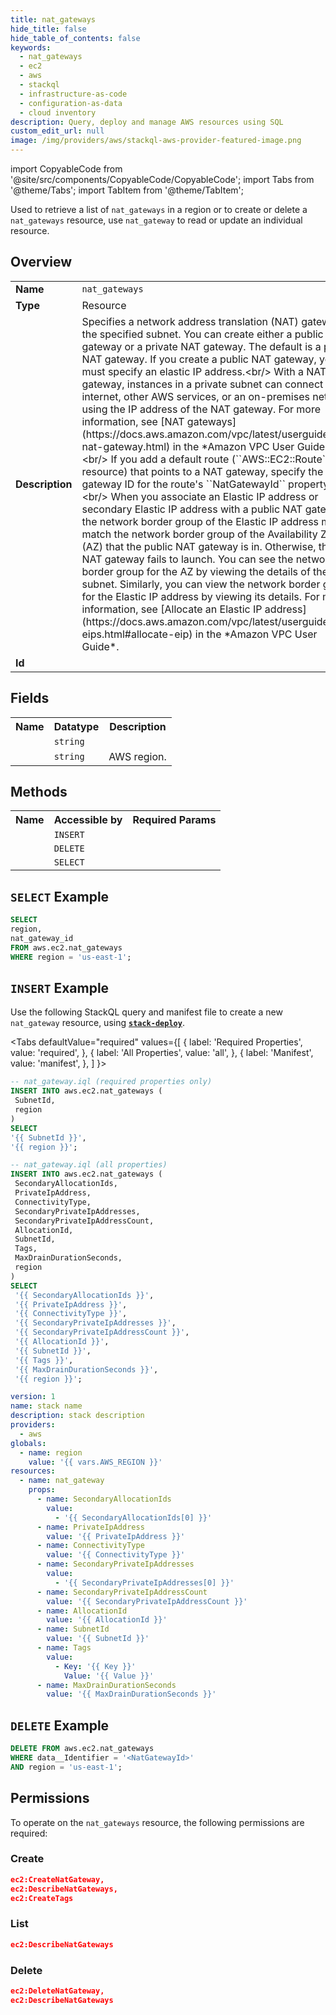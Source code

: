 ```yaml
---
title: nat_gateways
hide_title: false
hide_table_of_contents: false
keywords:
  - nat_gateways
  - ec2
  - aws
  - stackql
  - infrastructure-as-code
  - configuration-as-data
  - cloud inventory
description: Query, deploy and manage AWS resources using SQL
custom_edit_url: null
image: /img/providers/aws/stackql-aws-provider-featured-image.png
---
```


import CopyableCode from '@site/src/components/CopyableCode/CopyableCode';
import Tabs from '@theme/Tabs';
import TabItem from '@theme/TabItem';


Used to retrieve a list of <code>nat_gateways</code> in a region or to create or delete a <code>nat_gateways</code> resource, use <code>nat_gateway</code> to read or update an individual resource.

## Overview
<table><tbody>
<tr><td><b>Name</b></td><td><code>nat_gateways</code></td></tr>
<tr><td><b>Type</b></td><td>Resource</td></tr>
<tr><td><b>Description</b></td><td>Specifies a network address translation (NAT) gateway in the specified subnet. You can create either a public NAT gateway or a private NAT gateway. The default is a public NAT gateway. If you create a public NAT gateway, you must specify an elastic IP address.&lt;br&#x2F;&gt; With a NAT gateway, instances in a private subnet can connect to the internet, other AWS services, or an on-premises network using the IP address of the NAT gateway. For more information, see &#91;NAT gateways&#93;(https:&#x2F;&#x2F;docs.aws.amazon.com&#x2F;vpc&#x2F;latest&#x2F;userguide&#x2F;vpc-nat-gateway.html) in the *Amazon VPC User Guide*.&lt;br&#x2F;&gt; If you add a default route (``AWS::EC2::Route`` resource) that points to a NAT gateway, specify the NAT gateway ID for the route's ``NatGatewayId`` property.&lt;br&#x2F;&gt;  When you associate an Elastic IP address or secondary Elastic IP address with a public NAT gateway, the network border group of the Elastic IP address must match the network border group of the Availability Zone (AZ) that the public NAT gateway is in. Otherwise, the NAT gateway fails to launch. You can see the network border group for the AZ by viewing the details of the subnet. Similarly, you can view the network border group for the Elastic IP address by viewing its details. For more information, see &#91;Allocate an Elastic IP address&#93;(https:&#x2F;&#x2F;docs.aws.amazon.com&#x2F;vpc&#x2F;latest&#x2F;userguide&#x2F;vpc-eips.html#allocate-eip) in the *Amazon VPC User Guide*.</td></tr>
<tr><td><b>Id</b></td><td><CopyableCode code="aws.ec2.nat_gateways" /></td></tr>
</tbody></table>

## Fields
<table><tbody>
<tr><th>Name</th><th>Datatype</th><th>Description</th></tr>
<tr><td><CopyableCode code="nat_gateway_id" /></td><td><code>string</code></td><td></td></tr>
<tr><td><CopyableCode code="region" /></td><td><code>string</code></td><td>AWS region.</td></tr>

</tbody></table>

## Methods

<table><tbody>
  <tr>
    <th>Name</th>
    <th>Accessible by</th>
    <th>Required Params</th>
  </tr>
  <tr>
    <td><CopyableCode code="create_resource" /></td>
    <td><code>INSERT</code></td>
    <td><CopyableCode code="data__DesiredState, region" /></td>
  </tr>
  <tr>
    <td><CopyableCode code="delete_resource" /></td>
    <td><code>DELETE</code></td>
    <td><CopyableCode code="data__Identifier, region" /></td>
  </tr>
  <tr>
    <td><CopyableCode code="list_resource" /></td>
    <td><code>SELECT</code></td>
    <td><CopyableCode code="region" /></td>
  </tr>
</tbody></table>

## `SELECT` Example
```sql
SELECT
region,
nat_gateway_id
FROM aws.ec2.nat_gateways
WHERE region = 'us-east-1';
```

## `INSERT` Example

Use the following StackQL query and manifest file to create a new <code>nat_gateway</code> resource, using [__`stack-deploy`__](https://pypi.org/project/stack-deploy/).

<Tabs
    defaultValue="required"
    values={[
      { label: 'Required Properties', value: 'required', },
      { label: 'All Properties', value: 'all', },
      { label: 'Manifest', value: 'manifest', },
    ]
}>
<TabItem value="required">

```sql
-- nat_gateway.iql (required properties only)
INSERT INTO aws.ec2.nat_gateways (
 SubnetId,
 region
)
SELECT 
'{{ SubnetId }}',
'{{ region }}';
```
</TabItem>
<TabItem value="all">

```sql
-- nat_gateway.iql (all properties)
INSERT INTO aws.ec2.nat_gateways (
 SecondaryAllocationIds,
 PrivateIpAddress,
 ConnectivityType,
 SecondaryPrivateIpAddresses,
 SecondaryPrivateIpAddressCount,
 AllocationId,
 SubnetId,
 Tags,
 MaxDrainDurationSeconds,
 region
)
SELECT 
 '{{ SecondaryAllocationIds }}',
 '{{ PrivateIpAddress }}',
 '{{ ConnectivityType }}',
 '{{ SecondaryPrivateIpAddresses }}',
 '{{ SecondaryPrivateIpAddressCount }}',
 '{{ AllocationId }}',
 '{{ SubnetId }}',
 '{{ Tags }}',
 '{{ MaxDrainDurationSeconds }}',
 '{{ region }}';
```
</TabItem>
<TabItem value="manifest">

```yaml
version: 1
name: stack name
description: stack description
providers:
  - aws
globals:
  - name: region
    value: '{{ vars.AWS_REGION }}'
resources:
  - name: nat_gateway
    props:
      - name: SecondaryAllocationIds
        value:
          - '{{ SecondaryAllocationIds[0] }}'
      - name: PrivateIpAddress
        value: '{{ PrivateIpAddress }}'
      - name: ConnectivityType
        value: '{{ ConnectivityType }}'
      - name: SecondaryPrivateIpAddresses
        value:
          - '{{ SecondaryPrivateIpAddresses[0] }}'
      - name: SecondaryPrivateIpAddressCount
        value: '{{ SecondaryPrivateIpAddressCount }}'
      - name: AllocationId
        value: '{{ AllocationId }}'
      - name: SubnetId
        value: '{{ SubnetId }}'
      - name: Tags
        value:
          - Key: '{{ Key }}'
            Value: '{{ Value }}'
      - name: MaxDrainDurationSeconds
        value: '{{ MaxDrainDurationSeconds }}'

```
</TabItem>
</Tabs>

## `DELETE` Example

```sql
DELETE FROM aws.ec2.nat_gateways
WHERE data__Identifier = '<NatGatewayId>'
AND region = 'us-east-1';
```

## Permissions

To operate on the <code>nat_gateways</code> resource, the following permissions are required:

### Create
```json
ec2:CreateNatGateway,
ec2:DescribeNatGateways,
ec2:CreateTags
```

### List
```json
ec2:DescribeNatGateways
```

### Delete
```json
ec2:DeleteNatGateway,
ec2:DescribeNatGateways
```

